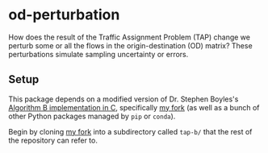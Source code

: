 # od-perturbation

How does the result of the Traffic Assignment Problem (TAP) change we perturb some or all the flows in the origin-destination (OD) matrix? These perturbations simulate sampling uncertainty or errors.

## Setup

This package depends on a modified version of Dr. Stephen Boyles's [Algorithm B implementation in C](https://github.com/spartalab/tap-b), specifically [my fork](https://github.com/CarlinLiao/tap-b) (as well as a bunch of other Python packages managed by `pip` or `conda`).

Begin by cloning [my fork](https://github.com/CarlinLiao/tap-b.git) into a subdirectory called `tap-b/` that the rest of the repository can refer to.
